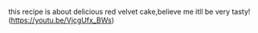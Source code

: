 this recipe is about delicious red velvet cake,believe me itll be very tasty!
(https://youtu.be/VjcgUfx_BWs)